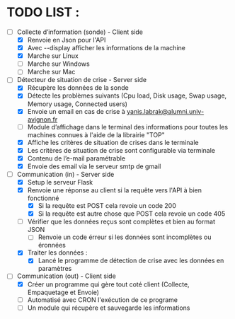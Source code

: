 # TODO LIST :

- [ ] Collecte d’information (sonde) - Client side
    - [x] Renvoie en Json pour l'API
    - [x] Avec --display afficher les informations de la machine
    - [x] Marche sur Linux
    - [ ] Marche sur Windows 
    - [ ] Marche sur Mac
- [ ] Détecteur de situation de crise - Server side
    - [x] Récupère les données de la sonde
    - [x] Détecte les problèmes suivants (Cpu load, Disk usage, Swap usage, Memory usage, Connected users)
    - [x] Envoie un email en cas de crise à yanis.labrak@alumni.univ-avignon.fr
    - [ ] Module d’affichage dans le terminal des informations pour toutes les machines connues à l'aide de la librairie "TOP"
    - [x] Affiche les critères de situation de crises dans le terminale
    - [x] Les critères de situation de crise sont configurable via terminale
    - [x] Contenu de l’e-mail paramétrable
    - [x] Envoie des email via le serveur smtp de gmail
- [ ] Communication (in)  - Server side
    - [x]  Setup le serveur Flask
    - [x]  Renvoie une réponse au client si la requête vers l'API à bien fonctionné
        - [x] Si la requête est POST cela revoie un code 200
        - [x] Si la requête est autre chose que POST cela revoie un code 405
    - [ ] Vérifier que les données reçus sont complètes et bien au format JSON
        - [ ] Renvoie un code érreur si les données sont incomplètes ou éronnées 
    - [x] Traiter les données :
        - [x] Lancé le programme de détection de crise avec les données en paramètres
- [ ] Communication (out)  - Client side
    - [x] Créer un programme qui gère tout coté client (Collecte, Empaquetage et Envoie)
    - [ ] Automatisé avec CRON l'exécution de ce programe
    - [ ] Un module qui récupère et sauvegarde les informations